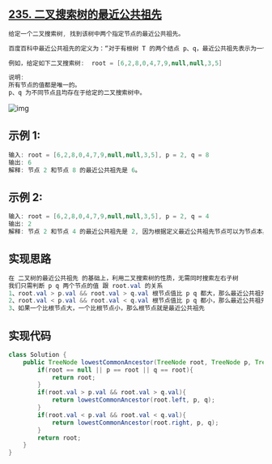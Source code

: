 ## **[235. 二叉搜索树的最近公共祖先](https://leetcode-cn.com/problems/lowest-common-ancestor-of-a-binary-search-tree/)**

```java
给定一个二叉搜索树, 找到该树中两个指定节点的最近公共祖先。

百度百科中最近公共祖先的定义为：“对于有根树 T 的两个结点 p、q，最近公共祖先表示为一个结点 x，满足 x 是 p、q 的祖先且 x 的深度尽可能大（一个节点也可以是它自己的祖先）。”

例如，给定如下二叉搜索树:  root = [6,2,8,0,4,7,9,null,null,3,5]

说明:
所有节点的值都是唯一的。
p、q 为不同节点且均存在于给定的二叉搜索树中。
```

![img](https://assets.leetcode-cn.com/aliyun-lc-upload/uploads/2018/12/14/binarysearchtree_improved.png)



## **示例 1:**

```java
输入: root = [6,2,8,0,4,7,9,null,null,3,5], p = 2, q = 8
输出: 6 
解释: 节点 2 和节点 8 的最近公共祖先是 6。
```



## **示例 2:**

```java
输入: root = [6,2,8,0,4,7,9,null,null,3,5], p = 2, q = 4
输出: 2
解释: 节点 2 和节点 4 的最近公共祖先是 2, 因为根据定义最近公共祖先节点可以为节点本身。
```





## **实现思路**

```java
在 二叉树的最近公共祖先 的基础上，利用二叉搜索树的性质，无需同时搜索左右子树
我们只需判断 p q 两个节点的值 跟 root.val 的关系
1、root.val > p.val && root.val > q.val 根节点值比 p q 都大，那么最近公共祖先肯定在左子树
2、root.val < p.val && root.val < q.val 根节点值比 p q 都小，那么最近公共祖先肯定在右子树
3、如果一个比根节点大，一个比根节点小，那么根节点就是最近公共祖先
```



## **实现代码**

```java
class Solution {
    public TreeNode lowestCommonAncestor(TreeNode root, TreeNode p, TreeNode q) {
        if(root == null || p == root || q == root){
            return root;
        }
        if(root.val > p.val && root.val > q.val){
            return lowestCommonAncestor(root.left, p, q);
        }
        if(root.val < p.val && root.val < q.val){
            return lowestCommonAncestor(root.right, p, q);
        }
        return root;
    }
}
```

